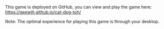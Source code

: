 This game is deployed on GitHub, you can view and play the game here: https://geewjh.github.io/cat-dog-toh/

Note: The optimal experience for playing this game is through your desktop. 

